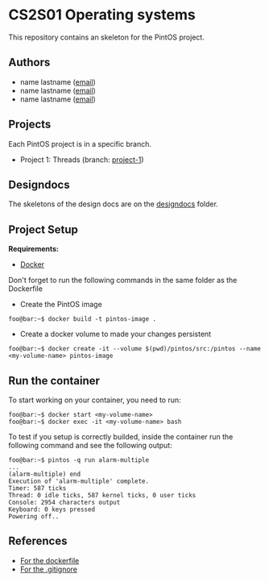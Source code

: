 CS2S01 Operating systems 
=======================

This repository contains an skeleton for the PintOS project.

## Authors

- name lastname ([email](email))
- name lastname ([email](email))
- name lastname ([email](email))

## Projects

Each PintOS project is in a specific branch.
- Project 1: Threads (branch: [project-1](<link to the branch>))

## Designdocs

The skeletons of the design docs are on the [designdocs](designdocs) folder.

## Project Setup

**Requirements:**
- [Docker](https://docs.docker.com/get-docker/)

Don't forget to run the following commands in the same folder as the Dockerfile

- Create the PintOS image

```console
foo@bar:~$ docker build -t pintos-image .
```

- Create a docker volume to made your changes persistent

```console
foo@bar:~$ docker create -it --volume $(pwd)/pintos/src:/pintos --name <my-volume-name> pintos-image
```

## Run the container

To start working on your container, you need to run:

```console
foo@bar:~$ docker start <my-volume-name>
foo@bar:~$ docker exec -it <my-volume-name> bash
```

To test if you setup is correctly builded, inside the container run the following command and see the following output:

```console
foo@bar:~$ pintos -q run alarm-multiple
...
(alarm-multiple) end
Execution of 'alarm-multiple' complete.
Timer: 587 ticks
Thread: 0 idle ticks, 587 kernel ticks, 0 user ticks
Console: 2954 characters output
Keyboard: 0 keys pressed
Powering off..
```


## References

- [For the dockerfile](https://github.com/JohnStarich/docker-pintos)
- [For the .gitignore](https://github.com/Berkeley-CS162/group0/blob/master/.gitignore)

